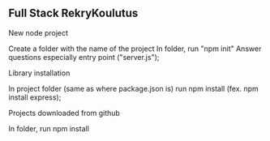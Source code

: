 ## Full Stack RekryKoulutus

New node project

Create a folder with the name of the project
In folder, run "npm init"
Answer questions especially entry point ("server.js");

Library installation

In project folder (same as where package.json is) run
npm install <library name> (fex. npm install express);

Projects downloaded from github

In folder, run
npm install